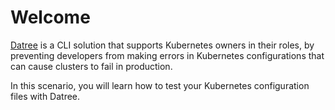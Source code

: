 # Welcome

[Datree](https://datree.io/) is a CLI solution that supports Kubernetes owners in their roles, by preventing developers from making errors in Kubernetes configurations that can cause clusters to fail in production.  

In this scenario, you will learn how to test your Kubernetes configuration files with Datree.
